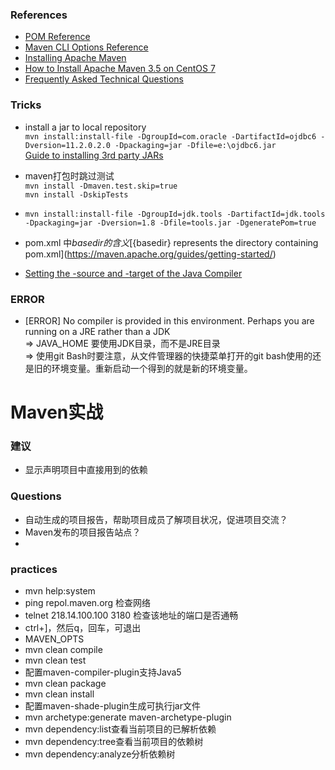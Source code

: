 ### References
+ [POM Reference](https://maven.apache.org/pom.html)
+ [Maven CLI Options Reference](http://maven.apache.org/ref/3.1.0/maven-embedder/cli.html)
+ [Installing Apache Maven](http://maven.apache.org/install.html)
+ [How to Install Apache Maven 3.5 on CentOS 7](https://www.vultr.com/docs/how-to-install-apache-maven-3-5-on-centos-7)
+ [Frequently Asked Technical Questions](https://maven.apache.org/general.html)

### Tricks
+ install a jar to local repository   
`mvn install:install-file -DgroupId=com.oracle -DartifactId=ojdbc6 -Dversion=11.2.0.2.0 -Dpackaging=jar -Dfile=e:\ojdbc6.jar`  
[Guide to installing 3rd party JARs](https://maven.apache.org/guides/mini/guide-3rd-party-jars-local.html)

+ maven打包时跳过测试  
`mvn install -Dmaven.test.skip=true`  
`mvn install -DskipTests`  

+ `mvn install:install-file -DgroupId=jdk.tools -DartifactId=jdk.tools -Dpackaging=jar -Dversion=1.8 -Dfile=tools.jar -DgeneratePom=true`

+ pom.xml 中${basedir}的含义  
[${basedir} represents the directory containing pom.xml](https://maven.apache.org/guides/getting-started/)

+ [Setting the -source and -target of the Java Compiler](https://maven.apache.org/plugins/maven-compiler-plugin/examples/set-compiler-source-and-target.html)

### ERROR
+ [ERROR] No compiler is provided in this environment. Perhaps you are running on a JRE rather than a JDK  
=> JAVA_HOME 要使用JDK目录，而不是JRE目录  
=> 使用git Bash时要注意，从文件管理器的快捷菜单打开的git bash使用的还是旧的环境变量。重新启动一个得到的就是新的环境变量。  

# Maven实战

### 建议
+ 显示声明项目中直接用到的依赖



### Questions
+ 自动生成的项目报告，帮助项目成员了解项目状况，促进项目交流？
+ Maven发布的项目报告站点？
+ 

### practices
+ mvn help:system
+ ping repol.maven.org 检查网络
+ telnet 218.14.100.100 3180 检查该地址的端口是否通畅
+ ctrl+]，然后q，回车，可退出
+ MAVEN_OPTS
+ mvn clean compile
+ mvn clean test
+ 配置maven-compiler-plugin支持Java5
+ mvn clean package
+ mvn clean install
+ 配置maven-shade-plugin生成可执行jar文件
+ mvn archetype:generate  maven-archetype-plugin
+ mvn dependency:list查看当前项目的已解析依赖
+ mvn dependency:tree查看当前项目的依赖树
+ mvn dependency:analyze分析依赖树



